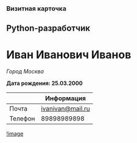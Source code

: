 ### Визитная карточка

## Python-разработчик

# Иван Иванович Иванов

*Город Москва*

**Дата рождения: 25.03.2000**

|           |Информация|
|-----------|-----------|
|Почта|ivanivan@mail.ru|
|Телефон|89898989898|

[!image](https://img.freepik.com/free-photo/portrait-young-businessman_144627-21852.jpg)
